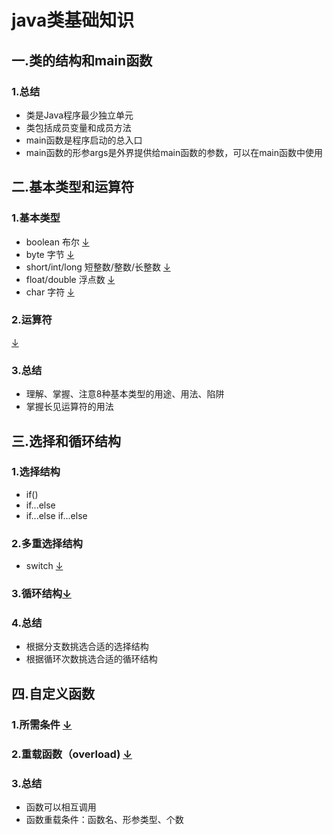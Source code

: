 # java类基础知识
## 一.类的结构和main函数
### 1.总结
* 类是Java程序最少独立单元
* 类包括成员变量和成员方法
* main函数是程序启动的总入口
* main函数的形参args是外界提供给main函数的参数，可以在main函数中使用
## 二.基本类型和运算符
### 1.基本类型
- boolean       布尔 [↓](SecondQuarter/src/img/图片转接点.md)
- byte          字节 [↓](SecondQuarter/src/img/图片转接点2.md)
- short/int/long 短整数/整数/长整数 [↓](SecondQuarter/src/img/图片转接点3.md)
- float/double  浮点数 [↓](SecondQuarter/src/img/图片转接点4.md)
- char          字符 [↓](SecondQuarter/src/img/图片转接点5.md)
### 2.运算符
[↓](SecondQuarter/src/img/图片转接点6.md)
### 3.总结
* 理解、掌握、注意8种基本类型的用途、用法、陷阱
* 掌握长见运算符的用法
## 三.选择和循环结构
### 1.选择结构
* if()
* if...else
* if...else if...else
### 2.多重选择结构
* switch [↓](SelectionAndLoopFunctions/src/img/选择和循环.md)
### 3.循环结构[↓](SelectionAndLoopFunctions/src/img/循环结构.md)
### 4.总结
* 根据分支数挑选合适的选择结构
* 根据循环次数挑选合适的循环结构
## 四.自定义函数
### 1.所需条件 [↓](CustomFunction/src/img/条件.md)
### 2.重载函数（overload) [↓](CustomFunction/src/img/重载函数.md)
### 3.总结
* 函数可以相互调用
* 函数重载条件：函数名、形参类型、个数